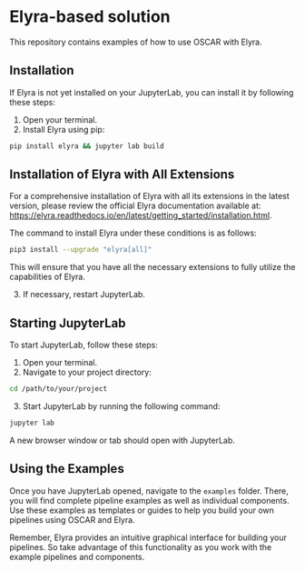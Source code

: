 # Elyra-based solution

This repository contains examples of how to use OSCAR with Elyra.

## Installation
If Elyra is not yet installed on your JupyterLab, you can install it by following these steps:

1. Open your terminal.
2. Install Elyra using pip:

```bash
pip install elyra && jupyter lab build
```

## Installation of Elyra with All Extensions

For a comprehensive installation of Elyra with all its extensions in the latest version, please review the official Elyra documentation available at: https://elyra.readthedocs.io/en/latest/getting_started/installation.html. 

The command to install Elyra under these conditions is as follows:

```bash
pip3 install --upgrade "elyra[all]"
```

This will ensure that you have all the necessary extensions to fully utilize the capabilities of Elyra.

3. If necessary, restart JupyterLab.

## Starting JupyterLab

To start JupyterLab, follow these steps:

1. Open your terminal.
2. Navigate to your project directory:

```bash
cd /path/to/your/project
```

3. Start JupyterLab by running the following command:

```bash
jupyter lab
```

A new browser window or tab should open with JupyterLab.

## Using the Examples

Once you have JupyterLab opened, navigate to the `examples` folder. There, you will find complete pipeline examples as well as individual components. Use these examples as templates or guides to help you build your own pipelines using OSCAR and Elyra.

Remember, Elyra provides an intuitive graphical interface for building your pipelines. So take advantage of this functionality as you work with the example pipelines and components.
